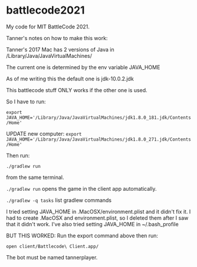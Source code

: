 # battlecode2021

My code for MIT BattleCode 2021.

Tanner's notes on how to make this work:

Tanner's 2017 Mac has 2 versions of Java in /Library/Java/JavaVirtualMachines/

The current one is determined by the env variable JAVA_HOME

As of me writing this the default one is jdk-10.0.2.jdk

This battlecode stuff ONLY works if the other one is used.

So I have to run:

`export JAVA_HOME='/Library/Java/JavaVirtualMachines/jdk1.8.0_181.jdk/Contents/Home'`

UPDATE new computer: `export JAVA_HOME='/Library/Java/JavaVirtualMachines/jdk1.8.0_271.jdk/Contents/Home'`

Then run:

`./gradlew run`

from the same terminal.

`./gradlew run` opens the game in the client app automatically.

`./gradlew -q tasks` list gradlew commands

I tried setting JAVA_HOME in .MacOSX/environment.plist and it didn't fix it.
I had to create .MacOSX and environment.plist, so I deleted them after I saw that it didn't work.
I've also tried setting JAVA_HOME in ~/.bash_profile

BUT THIS WORKED:
Run the export command above then run:

`open client/Battlecode\ Client.app/`


The bot must be named tannerplayer.